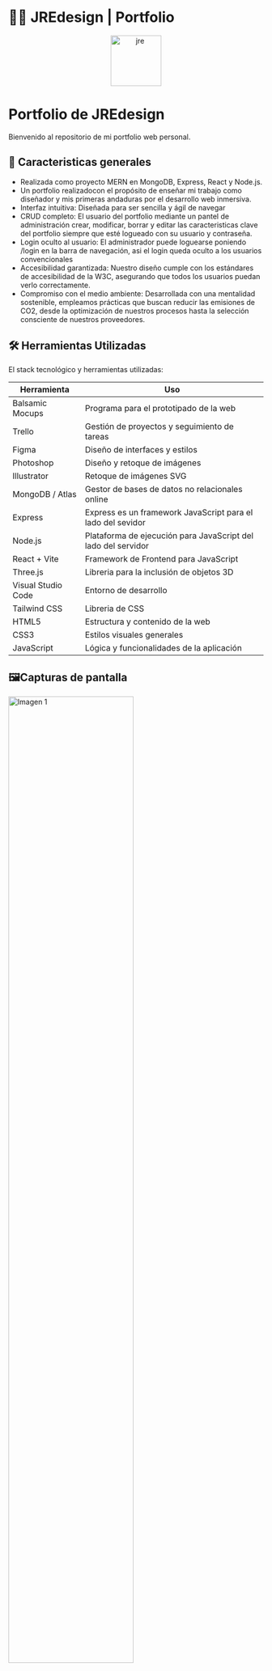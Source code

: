 # 🙋‍♂️ JREdesign | Portfolio

<p align="center">
  <img src="https://imgur.com/HtoxRPU.jpg" width="100px" alt="jre"/>
</p>



# Portfolio de JREdesign

Bienvenido al repositorio de mi portfolio web personal.

## 🧭 Caracteristicas generales

- Realizada como proyecto MERN en MongoDB, Express, React y Node.js.
- Un portfolio realizadocon el propósito de enseñar mi trabajo como diseñador y mis primeras andaduras por el desarrollo web inmersiva.
- Interfaz intuitiva: Diseñada para ser sencilla y ágil de navegar
- CRUD completo: El usuario del portfolio mediante un pantel de administración crear, modificar, borrar y editar las caracteristicas clave del portfolio siempre que esté logueado con su usuario y contraseña.
- Login oculto al usuario: El administrador puede loguearse poniendo /login en la barra de navegación, asi el login queda oculto a los usuarios convencionales
- Accesibilidad garantizada: Nuestro diseño cumple con los estándares de accesibilidad de la W3C, asegurando que todos los usuarios puedan verlo correctamente. 
- Compromiso con el medio ambiente: Desarrollada con una mentalidad sostenible, empleamos prácticas que buscan reducir las emisiones de CO2, desde la optimización de nuestros procesos hasta la selección consciente de nuestros proveedores.

## 🛠️ Herramientas Utilizadas

El stack tecnológico y herramientas utilizadas:

| Herramienta       | Uso                                       |
|-------------------|-------------------------------------------|
| Balsamic Mocups   | Programa para el prototipado de la web |
| Trello            | Gestión de proyectos y seguimiento de tareas |
| Figma             | Diseño de interfaces y estilos             |
| Photoshop         | Diseño y retoque de imágenes               |
| Illustrator       | Retoque de imágenes SVG                    |
| MongoDB / Atlas   | Gestor de bases de datos no relacionales online |
| Express | Express es un framework JavaScript para el lado del sevidor |
| Node.js           | Plataforma de ejecución para JavaScript del lado del servidor |
| React + Vite      | Framework de Frontend para JavaScript |
| Three.js | Libreria para la inclusión de objetos 3D |
| Visual Studio Code| Entorno de desarrollo
| Tailwind CSS | Libreria de CSS |
| HTML5             | Estructura y contenido de la web           |
| CSS3              | Estilos visuales generales                 |
| JavaScript        | Lógica y funcionalidades de la aplicación  |

## 🖼️Capturas de pantalla



<img src="" style="width: 70%;" alt="Imagen 1">
<img src="" style="width: 70%;" alt="Imagen 2">
<img src="" style="width: 70%;" alt="Imagen 3">


Proyecto: https://github.com/JREdesign/JRE-Portfolio


![Static Badge](https://img.shields.io/badge/Version_SuperQuizTV-1.0-green) ![Static Badge](https://img.shields.io/badge/Version%20API-3.0-blue)



[![GitHub Streak](https://streak-stats.demolab.com?user=JREdesign&theme=material&locale=es&date_format=j%20M%5B%20Y%5D)](https://git.io/streak-stats)